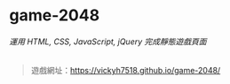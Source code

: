 # game-2048

###### 運用 HTML, CSS, JavaScript, jQuery 完成靜態遊戲頁面
> 遊戲網址：https://vickyh7518.github.io/game-2048/
